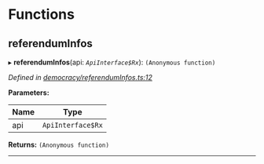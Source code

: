 

# Functions

<a id="referenduminfos"></a>

##  referendumInfos

▸ **referendumInfos**(api: *`ApiInterface$Rx`*): `(Anonymous function)`

*Defined in [democracy/referendumInfos.ts:12](https://github.com/polkadot-js/api/blob/be17bf5/packages/api-derive/src/democracy/referendumInfos.ts#L12)*

**Parameters:**

| Name | Type |
| ------ | ------ |
| api | `ApiInterface$Rx` |

**Returns:** `(Anonymous function)`

___

